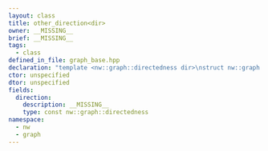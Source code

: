 ```yaml
---
layout: class
title: other_direction<dir>
owner: __MISSING__
brief: __MISSING__
tags:
  - class
defined_in_file: graph_base.hpp
declaration: "template <nw::graph::directedness dir>\nstruct nw::graph::other_direction;"
ctor: unspecified
dtor: unspecified
fields:
  direction:
    description: __MISSING__
    type: const nw::graph::directedness
namespace:
  - nw
  - graph
---
```


```{index}  other_direction<dir>
```

